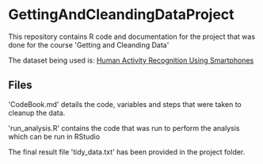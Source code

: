 # GettingAndCleandingDataProject

This repository contains R code and documentation for the project that was done for the course 'Getting and Cleanding Data'

The dataset being used is: [Human Activity Recognition Using Smartphones](http://archive.ics.uci.edu/ml/datasets/Human+Activity+Recognition+Using+Smartphones)

## Files

'CodeBook.md' details the code, variables and steps that were taken to cleanup the data.

'run_analysis.R' contains the code that was run to perform the analysis which can be run in RStudio

The final result file 'tidy_data.txt' has been provided in the project folder.
